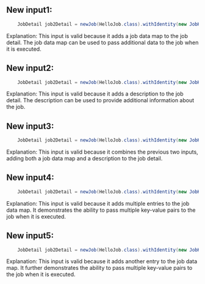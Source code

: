 ## New input1:
```java
    JobDetail job2Detail = newJob(HelloJob.class).withIdentity(new JobKey("job2", GROUP_KEY)).storeDurably().usingJobData("key1", "value1").build();
```
Explanation: This input is valid because it adds a job data map to the job detail. The job data map can be used to pass additional data to the job when it is executed.

## New input2:
```java
    JobDetail job2Detail = newJob(HelloJob.class).withIdentity(new JobKey("job2", GROUP_KEY)).storeDurably().withDescription("Job Description").build();
```
Explanation: This input is valid because it adds a description to the job detail. The description can be used to provide additional information about the job.

## New input3:
```java
    JobDetail job2Detail = newJob(HelloJob.class).withIdentity(new JobKey("job2", GROUP_KEY)).storeDurably().usingJobData("key1", "value1").withDescription("Job Description").build();
```
Explanation: This input is valid because it combines the previous two inputs, adding both a job data map and a description to the job detail.

## New input4:
```java
    JobDetail job2Detail = newJob(HelloJob.class).withIdentity(new JobKey("job2", GROUP_KEY)).storeDurably().usingJobData("key1", "value1").withDescription("Job Description").usingJobData("key2", "value2").build();
```
Explanation: This input is valid because it adds multiple entries to the job data map. It demonstrates the ability to pass multiple key-value pairs to the job when it is executed.

## New input5:
```java
    JobDetail job2Detail = newJob(HelloJob.class).withIdentity(new JobKey("job2", GROUP_KEY)).storeDurably().usingJobData("key1", "value1").withDescription("Job Description").usingJobData("key2", "value2").usingJobData("key3", "value3").build();
```
Explanation: This input is valid because it adds another entry to the job data map. It further demonstrates the ability to pass multiple key-value pairs to the job when it is executed.